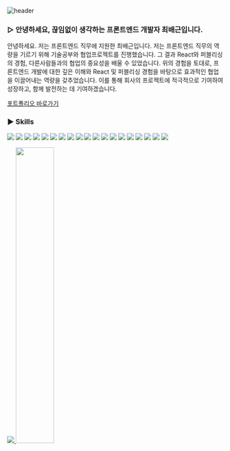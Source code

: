 ![header](https://capsule-render.vercel.app/api?type=waving&color=gradient&height=120&animation=fadeIn&section=footer&text=🚗🚘🚛&fontAlign=70)

### ▷ 안녕하세요, 끊임없이 생각하는 프론트엔드 개발자 최배근입니다.
안녕하세요. 저는 프론트엔드 직무에 지원한 최배근입니다.
저는 프론트엔드 직무의 역량을 기르기 위해 기술공부와 협업프로젝트를 진행했습니다.
그 결과 React와 퍼블리싱의 경험, 다른사람들과의 협업의 중요성을 배울 수 있었습니다.
위의 경험을 토대로, 프론트엔드 개발에 대한 깊은 이해와 React 및 퍼블리싱 경험을 바탕으로 효과적인 협업을 이끌어내는 역량을 갖추었습니다. 
이를 통해 회사의 프로젝트에 적극적으로 기여하여 성장하고, 함께 발전하는 데 기여하겠습니다.

<a href="https://fragrant-carob-a6a.notion.site/e9662140137b40928cc66fdd28adfc2f" target="_blank">포트폴리오 바로가기</a>




### ▶ Skills
<img src="https://img.shields.io/badge/Adobephotoshop-31A8FF?style=flat-square&logo=Adobephotoshop&logoColor=white"/> <img src="https://img.shields.io/badge/Adobeillustrator-FF9A00?style=flat-square&logo=Adobeillustrator&logoColor=white"/> <img src="https://img.shields.io/badge/Adobexd-FF61F6?style=flat-square&logo=Adobexd&logoColor=white"/> <img src="https://img.shields.io/badge/axios-5A29E4?style=flat-square&logo=axios&logoColor=white"/> <img src="https://img.shields.io/badge/createreactapp-09D3AC?style=flat-square&logo=createreactapp&logoColor=white"/> <img src="https://img.shields.io/badge/eslint-4B32C3?style=flat-square&logo=eslint&logoColor=white"/> <img src="https://img.shields.io/badge/html5-E34F26?style=flat-square&logo=html5&logoColor=white"/> <img src="https://img.shields.io/badge/css3-1572B6?style=flat-square&logo=css3&logoColor=white"/> <img src="https://img.shields.io/badge/javascript-F7DF1E?style=flat-square&logo=javascript&logoColor=white"/> <img src="https://img.shields.io/badge/figma-F24E1E?style=flat-square&logo=figma&logoColor=white"/> <img src="https://img.shields.io/badge/github-181717?style=flat-square&logo=github&logoColor=white"/> <img src="https://img.shields.io/badge/slack-4A154B?style=flat-square&logo=slack&logoColor=white"/> <img src="https://img.shields.io/badge/prettier-F7B93E?style=flat-square&logo=prettier&logoColor=white"/> <img src="https://img.shields.io/badge/notion-000000?style=flat-square&logo=notion&logoColor=white"/> <img src="https://img.shields.io/badge/redux-764ABC?style=flat-square&logo=redux&logoColor=white"/> <img src="https://img.shields.io/badge/typescript-3178C6?style=flat-square&logo=typescript&logoColor=white"/> <img src="https://img.shields.io/badge/nextdotjs-000000?style=flat-square&logo=nextdotjs&logoColor=white"/> <img src="https://img.shields.io/badge/vercel-000000?style=flat-square&logo=vercel&logoColor=white"/> <img src="https://img.shields.io/badge/rhinoceros-801010?style=flat-square&logo=rhinoceros&logoColor=white"/>


<a href="s">
  <img src="https://github-readme-stats.vercel.app/api/top-langs/?username=devstrcat&exclude_repo=dkssud8150.github.io&layout=compact&theme=tokyonight" />
</a>
<a href="s">
  <img src="https://github-readme-stats.vercel.app/api?username=devstrcat&theme=tokyonight&show_icons=true" width="42%" />
</a>
